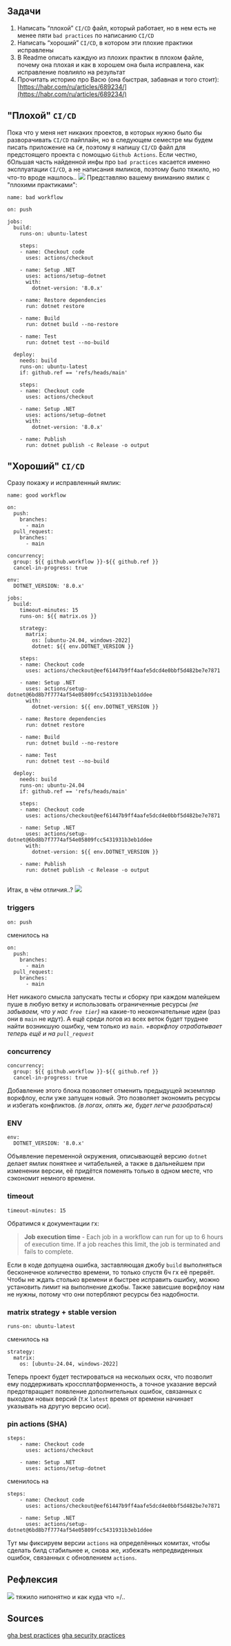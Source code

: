 ## Задачи
1. Написать “плохой” `CI/CD` файл, который работает, но в нем есть не менее пяти `bad practices` по написанию `CI/CD`
2. Написать “хороший” `CI/CD`, в котором эти плохие практики исправлены
3. В Readme описать каждую из плохих практик в плохом файле, почему она плохая и как в хорошем она была исправлена, как исправление повлияло на результат
4. Прочитать историю про Васю (она быстрая, забавная и того стоит): [https://habr.com/ru/articles/689234/](https://habr.com/ru/articles/689234/)
## "Плохой" `CI/CD`
Пока что у меня нет никаких проектов, в которых нужно было бы разворачивать `CI/CD` пайплайн, но в следующем семестре мы будем писать приложение на `C#`, поэтому я напишу `CI/CD` файл для предстоящего проекта с помощью `Github Actions`. Если честно, бОльшая часть найденной инфы про `bad practices` касается именно эксплуатации `CI/CD`, а не написания ямликов, поэтому было тяжило, но что-то вроде нашлось..
![](img/Pasted%20image%2020241019133437.png)
Представляю вашему вниманию ямлик с "плохими практиками":
```
name: bad workflow

on: push

jobs:
  build:
    runs-on: ubuntu-latest

    steps:
    - name: Checkout code
      uses: actions/checkout

    - name: Setup .NET
      uses: actions/setup-dotnet
      with:
        dotnet-version: '8.0.x' 

    - name: Restore dependencies
      run: dotnet restore

    - name: Build
      run: dotnet build --no-restore

    - name: Test
      run: dotnet test --no-build

  deploy:
    needs: build
    runs-on: ubuntu-latest
    if: github.ref == 'refs/heads/main'

    steps:
    - name: Checkout code
      uses: actions/checkout

    - name: Setup .NET
      uses: actions/setup-dotnet
      with:
        dotnet-version: '8.0.x'

    - name: Publish
      run: dotnet publish -c Release -o output

```
## "Хороший" `CI/CD`
Сразу покажу и исправленный ямлик:
```
name: good workflow

on:
  push:
    branches:
      - main
  pull_request:
    branches:
      - main

concurrency:
  group: ${{ github.workflow }}-${{ github.ref }}
  cancel-in-progress: true

env:
  DOTNET_VERSION: '8.0.x'

jobs:
  build:
    timeout-minutes: 15
    runs-on: ${{ matrix.os }}

    strategy:
      matrix:
        os: [ubuntu-24.04, windows-2022]
        dotnet: ${{ env.DOTNET_VERSION }}

    steps:
    - name: Checkout code
      uses: actions/checkout@eef61447b9ff4aafe5dcd4e0bbf5d482be7e7871

    - name: Setup .NET
      uses: actions/setup-dotnet@6bd8b7f7774af54e05809fcc5431931b3eb1ddee
      with:
        dotnet-version: ${{ env.DOTNET_VERSION }}

    - name: Restore dependencies
      run: dotnet restore

    - name: Build
      run: dotnet build --no-restore

    - name: Test
      run: dotnet test --no-build  

  deploy:
    needs: build
    runs-on: ubuntu-24.04
    if: github.ref == 'refs/heads/main'

    steps:
    - name: Checkout code
      uses: actions/checkout@eef61447b9ff4aafe5dcd4e0bbf5d482be7e7871

    - name: Setup .NET
      uses: actions/setup-dotnet@6bd8b7f7774af54e05809fcc5431931b3eb1ddee
      with:
        dotnet-version: ${{ env.DOTNET_VERSION }}

    - name: Publish
      run: dotnet publish -c Release -o output
        

```
Итак, в чём отличия..?
![](img/Pasted%20image%2020241019150543.png)
### triggers
```
on: push
```
сменилось на
```
on:
  push:
    branches:
      - main
  pull_request:
    branches:
      - main
```
Нет никакого смысла запускать тесты и сборку при каждом малейшем пуше в любую ветку и использовать ограниченные ресурсы *(не забываем, что у нас `free tier`)* на какие-то неокончательные идеи (раз они в `main` не идут). А ещё среди логов из всех веток будет труднее найти возникшую ошибку, чем только из `main`. *+воркфлоу отрабатывает теперь ещё и на `pull_request`*
### concurrency
```
concurrency:
  group: ${{ github.workflow }}-${{ github.ref }}
  cancel-in-progress: true
```
Добавление этого блока позволяет отменить предыдущей экземпляр воркфлоу, если уже запущен новый. Это позволяет экономить ресурсы и избегать конфликтов. *(в логах, опять же, будет легче разобраться)*
### ENV
```
env:
  DOTNET_VERSION: '8.0.x'
```
Объявление переменной окружения, описывающей версию `dotnet` делает ямлик понятнее и читабельней, а также в дальнейшем при изменении версии, её придётся поменять только в одном месте, что сэкономит немного времени.

### timeout
```
timeout-minutes: 15
```
Обратимся к документации гх:
>**Job execution time** - Each job in a workflow can run for up to 6 hours of execution time. If a job reaches this limit, the job is terminated and fails to complete.

Если в коде допущена ошибка, заставляющая джобу `build` выполняться бесконечное количество времени, то только спустя 6ч гх её прервёт. Чтобы не ждать столько времени и быстрее исправить ошибку, можно установить лимит на выполнение джобы. Также зависшие воркфлоу нам не нужны, потому что они потербляют ресурсы без надобности.
### matrix strategy + stable version
```
runs-on: ubuntu-latest
```
сменилось на
```
strategy:
  matrix:
	os: [ubuntu-24.04, windows-2022]
```

Теперь проект будет тестироваться на нескольих осях, что позволит ему поддерживать кроссплатформенность, а точное указание версий предотвращает появление дополнительных ошибок, связанных с выходом новых версий (т.к `latest` время от времени начинает указывать на другую версию оси).

### pin actions (SHA)
```
steps:
    - name: Checkout code
      uses: actions/checkout

    - name: Setup .NET
      uses: actions/setup-dotnet
```
сменилось на 
```
steps:
    - name: Checkout code
      uses: actions/checkout@eef61447b9ff4aafe5dcd4e0bbf5d482be7e7871

    - name: Setup .NET
      uses: actions/setup-dotnet@6bd8b7f7774af54e05809fcc5431931b3eb1ddee
```
Тут мы фиксируем версии `actions` на определённых комитах, чтобы сделать билд стабильнее и, снова же, избежать непредвиденных ошибок, связанных с обновлением `actions`.
## Рефлексия
![](img/Pasted%20image%2020241019163012.png)
тяжило нипонятно и как куда что =/..
## Sources
[gha best practices](https://exercism.org/docs/building/github/gha-best-practices)
[gha security practices](https://www.stepsecurity.io/blog/github-actions-security-a-case-study-with-google)
